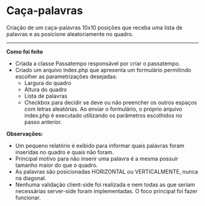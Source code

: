 # Caça-palavras

Criação de um caça-palavras 10x10 posições que receba uma lista de palavras e as posicione aleatoriamente no quadro.

----

**Como foi feito**
* Criada a classe Passatempo responsável por criar o passatempo.
* Criado um arquivo index.php que apresenta um formulário permitindo escolher as parametrizações desejadas:
  * Largura do quadro
  * Altura do quadro
  * Lista de palavras
  * Checkbox para decidir se deve ou não preencher os outros espaços com letras aleatórias.
Ao enviar o formulário, o próprio arquivo index.php é executado utilizando os parâmetros escolhidos no passo anterior.

**Observações:** 
* Um pequeno relatório é exibido para informar quais palavras foram inseridas no quadro e quais não foram.
* Principal motivo para não inserir uma palavra é a mesma possuir tamanho maior do que o quadro.
* As palavras são posicionadas HORIZONTAL ou VERTICALMENTE, nunca na diagonal.
* Nenhuma validação client-side foi realizada e nem todas as que seriam necessárias server-side foram implementadas. O foco principal foi fazer funcionar.
